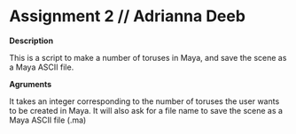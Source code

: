 # Assignment 2 // Adrianna Deeb

**Description**

This is a script to make a number of toruses in Maya, and save the scene as a Maya ASCII file.


**Agruments**

It takes an integer corresponding to the number of toruses the user wants to be created in Maya.
It will also ask for a file name to save the scene as a Maya ASCII file (.ma)

